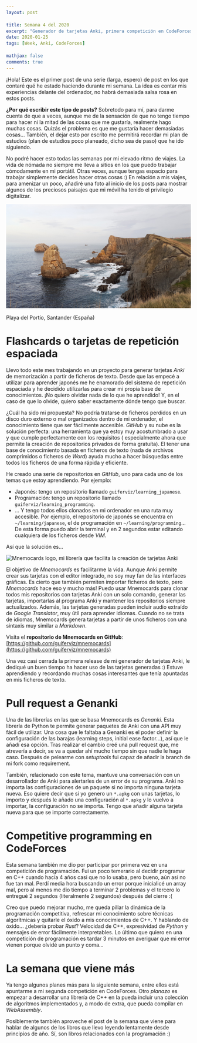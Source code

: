```yaml
---
layout: post

title: Semana 4 del 2020
excerpt: "Generador de tarjetas Anki, primera competición en CodeForces, primera pull request en GitHub... La cuarta semana del 2020 ha sido intensa en lo que a experiencias computacionales se refiere :)"
date: 2020-01-25
tags: [Week, Anki, CodeForces]

mathjax: false
comments: true
---
```


¡Hola! Este es el primer post de una serie (larga, espero) de post en los que
contaré qué he estado haciendo durante mi semana.
La idea es contar mis experiencias delante del ordenador, no habrá demasiada
salsa rosa en estos posts.

**¿Por qué escribir este tipo de posts?**
Sobretodo para mí, para darme cuenta de que a veces, aunque me de la sensación
de que no tengo tiempo para hacer ni la mitad de las cosas que me gustaría,
realmente hago muchas cosas.
Quizás el problema es que me gustaría hacer demasiadas cosas...
También, el dejar esto por escrito me permitirá recordar mi plan de estudios
(plan de estudios poco planeado, dicho sea de paso) que he ido siguiendo.

No podré hacer esto todas las semanas por mi elevado ritmo de viajes.
La vida de nómada no siempre me lleva a sitios en los que puedo trabajar
cómodamente en mi portátil.
Otras veces, aunque tengas espacio para trabajar simplemente decides hacer
otras cosas :)
En relación a mis viajes, para amenizar un poco, añadiré una foto al inicio de
los posts para mostrar algunos de los preciosos paisajes que mi móvil ha tenido
el privilegio digitalizar.

<p>
<img src="/assets/images/2020_week_04_santander_portio.jpg">
<figcaption>Playa del Portío, Santander (España)</figcaption>
</p>


# Flashcards o tarjetas de repetición espaciada

Llevo todo este mes trabajando en un proyecto para generar tarjetas *Anki* de
memorización a partir de ficheros de texto.
Desde que las empecé a utilizar para aprender japonés me he enamorado del
sistema de repetición espaciada y he decidido utilizarlas para crear mi propia
base de conocimientos.
¡No quiero olvidar nada de lo que he aprendido!
Y, en el caso de que lo olvide, quiero saber exactamente dónde tengo que
buscar.

¿Cuál ha sido mi propuesta?
No podría tratarse de ficheros perdidos en un disco duro externo o mal
organizados dentro de mi ordenador, el conocimiento tiene que ser fácilmente
accesible.
*GitHub* y su nube es la solución perfecta: una herramienta que ya estoy muy
acostumbrado a usar y que cumple perfectamente con los requisitos (
especialmente ahora que permite la creación de repositorios privados de forma
gratuíta).
El tener una base de conocimiento basada en ficheros de texto (nada de archivos
comprimidos o ficheros de *Word*) ayuda mucho a hacer búsquedas entre todos
los ficheros de una forma rápida y eficiente.

He creado una serie de repositorios en *GitHub*, uno para cada uno de los
temas que estoy aprendiendo.
Por ejemplo:
 * Japonés: tengo un repositorio llamado `guiferviz/learning_japanese`.
 * Programación: tengo un repositorio llamado `guiferviz/learning_programming`.
 * ...
Y tengo todos ellos clonados en mi ordenador en una ruta muy accesible.
Por ejemplo, el repositorio de japonés se encuentra en `~/learning/japanese`,
el de programación en `~/learning/programming`...
De esta forma puedo abrir la terminal y en 2 segundos estar editando cualquiera
de los ficheros desde *VIM*.

Así que la solución es...

<p>
<img src="https://raw.githubusercontent.com/guiferviz/mnemocards/master/doc/_static/images/logo.png"
     style="display: block; margin: 0 auto;"
     alt="Mnemocards logo, mi librería que facilita la creación de tarjetas Anki">
</p>

El objetivo de *Mnemocards* es facilitarme la vida.
Aunque Anki permite crear sus tarjetas con el editor integrado, no soy muy fan
de las interfaces gráficas.
Es cierto que también permiten importar ficheros de texto, pero *Mnemocards*
hace eso y mucho más!
Puedo usar Mnemocards para clonar todos mis repositorios con tarjetas Anki
con un solo comando, generar las tarjetas, importarlas al programa Anki y
mantener los repositorios siempre actualizados.
Además, las tarjetas generadas pueden incluir audio extraído de
*Google Translator*, muy útil para aprender idiomas.
Cuando no se trata de idiomas, Mnemocards genera tarjetas a partir de
unos ficheros con una sintaxis muy similar a *Markdown*.

Visita el **repositorio de Mnemocards en GitHub**:
[https://github.com/guiferviz/mnemocards](https://github.com/guiferviz/mnemocards)

Una vez casi cerrada la primera release de mi generador de tarjetas Anki,
le dediqué un buen tiempo ha hacer uso de las tarjetas generadas :)
Estuve aprendiendo y recordando muchas cosas interesantes que tenía apuntadas
en mis ficheros de texto.


# Pull request a Genanki

Una de las librerías en las que se basa Mnemocards es *Genanki*.
Esta librería de Python te permite generar paquetes de Anki con una API muy
fácil de utilizar.
Una cosa que le faltaba a Genanki es el poder definir la configuración de
las barajas (learning steps, initial ease factor...), así que le añadí esa
opción.
Tras realizar el cambio creé una pull request que, me atrevería a decir, se
va a quedar ahí mucho tiempo sin que nadie le haga caso.
Después de pelearme con *setuptools* fui capaz de añadir la branch de mi fork
como requirement.

También, relacionado con este tema, mantuve una conversación con un
desarrollador de Anki para alertarles de un error de su programa.
Anki no importa las configuraciones de un paquete si no importa ninguna
tarjeta nueva.
Eso quiere decir que si yo genero un `*.apkg` con unas tarjetas, lo importo
y después le añado una configuración al `*.apkg` y lo vuelvo a importar,
la configuración no se importa.
Tengo que añadir alguna tarjeta nueva para que se importe correctamente.


# Competitive programming en CodeForces

Esta semana también me dio por participar por primera vez en una competición
de programación.
Fui un poco temerario al decidir programar en C++ cuando hacía 4 años casi que
no lo usaba, pero bueno, aún así no fue tan mal.
Perdí media hora buscando un error porque inicialicé un array mal, pero al
menos me dio tiempo a terminar 2 problemas y el tercero lo entregué 2 segundos
(literalmente 2 segundos) después del cierre :(

Creo que puedo mejorar mucho, me queda pillar la dinámica de la programación
competitiva, refrescar mi conocimiento sobre técnicas algorítmicas y quitarle
el óxido a mis conocimientos de C++.
Y hablando de óxido... ¿debería probar *Rust*?
Velocidad de C++, expresividad de *Python* y mensajes de error fácilmente
interpretables.
Lo último que quiero en una competición de programación es tardar 3 minutos en
averiguar que mi error vienen porque olvidé un punto y coma...


# La semana que viene más

Ya tengo algunos planes más para la siguiente semana, entre ellos está
apuntarme a mi segunda competición en CodeForces.
Otro *planazo* es empezar a desarrollar una librería de C++ en la pueda
incluir una colección de algoritmos implementados y, a modo de extra, que pueda
compilar en *WebAssembly*.

Posiblemente también aproveche el post de la semana que viene para hablar de
algunos de los libros que llevo leyendo lentamente desde principios de año.
Sí, son libros relacionados con la programación :)

